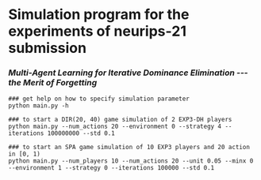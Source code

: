 # Simulation program for the experiments of neurips-21 submission
### *Multi-Agent  Learning for  Iterative Dominance Elimination ---  the Merit of Forgetting*


```
### get help on how to specify simulation parameter
python main.py -h

### to start a DIR(20, 40) game simulation of 2 EXP3-DH players
python main.py --num_actions 20 --environment 0 --strategy 4 --iterations 100000000 --std 0.1

### to start an SPA game simulation of 10 EXP3 players and 20 action in [0, 1)
python main.py --num_players 10 --num_actions 20 --unit 0.05 --minx 0 --environment 1 --strategy 0 --iterations 100000 --std 0.1



```
